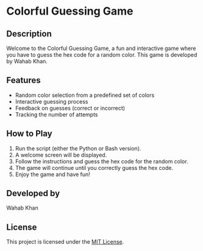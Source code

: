 # Colorful Guessing Game

## Description
Welcome to the Colorful Guessing Game, a fun and interactive game where you have to guess the hex code for a random color. This game is developed by Wahab Khan.

## Features
- Random color selection from a predefined set of colors
- Interactive guessing process
- Feedback on guesses (correct or incorrect)
- Tracking the number of attempts

## How to Play
1. Run the script (either the Python or Bash version).
2. A welcome screen will be displayed.
3. Follow the instructions and guess the hex code for the random color.
4. The game will continue until you correctly guess the hex code.
5. Enjoy the game and have fun!


## Developed by
Wahab Khan

## License
This project is licensed under the [MIT License](LICENSE).
